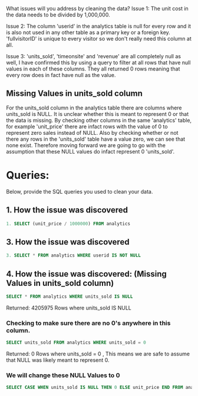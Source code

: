 What issues will you address by cleaning the data?
Issue 1: The unit cost in the data needs to be divided by 1,000,000.

Issue 2: The column 'userid' in the analytics table is null for every row and it is also not used in any other table as a primary key or a foreign key. 'fullvisitorID' is unique to every visitor so we don't really need this column at all.

Issue 3: 'units_sold', 'timeonsite' and 'revenue' are all completely null as well, I have confirmed this by using a query to filter at all rows that have null values in each of these columns. They all returned 0 rows meaning that every row does in fact have null as the value.

## Missing Values in units_sold column
For the units_sold column in the analytics table there are columns where units_sold is NULL. It is unclear whether this is meant to represent 0 or that the data is missing. By checking other columns in the same 'analytics' table, for example 'unit_price' there are infact rows with the value of 0 to represent zero sales instead of NULL. Also by checking whether or not there any rows in the 'units_sold' table have a value zero, we can see that none exist. Therefore moving forward we are going to go with the assumption that these NULL values do infact represent 0 'units_sold'.


# Queries:
Below, provide the SQL queries you used to clean your data.

## 1. How the issue was discovered
``` sql
1. SELECT (unit_price / 1000000) FROM analytics
```
## 3. How the issue was discovered
``` sql
3. SELECT * FROM analytics WHERE userid IS NOT NULL
```

## 4. How the issue was discovered: (Missing Values in units_sold column)
``` sql
SELECT * FROM analytics WHERE units_sold IS NULL
```
Returned: 4205975 Rows where units_sold IS NULL
### Checking to make sure there are no 0's anywhere in this column.
``` sql
SELECT units_sold FROM analytics WHERE units_sold = 0 
```
Returned: 0 Rows where units_sold = 0
, This means we are safe to assume that NULL was likely meant to represent 0.
### We will change these NULL Values to 0
``` sql
SELECT CASE WHEN units_sold IS NULL THEN 0 ELSE unit_price END FROM analytics 
```
